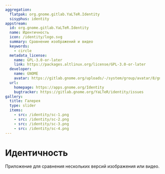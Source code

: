 ```yaml
---
aggregation:
  flatpak: org.gnome.gitlab.YaLTeR.Identity
  sisyphus: identity
appstream:
  id: org.gnome.gitlab.YaLTeR.Identity
  name: Идентичность
  icon: /identity/logo.svg
  summary: Сравнение изображений и видео
  keywords:
    - circle
  metadata_license:
    name: GPL-3.0-or-later
    link: https://packages.altlinux.org/license/GPL-3.0-or-later
  developer:
    name: GNOME
    avatar: https://gitlab.gnome.org/uploads/-/system/group/avatar/8/gnomelogo.png?width=48
  url:
    homepage: https://apps.gnome.org/Identity
    bugtracker: https://gitlab.gnome.org/YaLTeR/identity/issues
gallery:
  title: Галерея
  type: slider
  items:
    - src: /identity/sc-1.png
    - src: /identity/sc-2.png
    - src: /identity/sc-3.png
    - src: /identity/sc-4.png
---
```


# Идентичность

Приложение для сравнения нескольких версий изображения или видео.

<AGWGallery />

<!--@include: @apps/.parts/install/content-repo.md-->
<!--@include: @apps/.parts/install/content-flatpak.md-->
